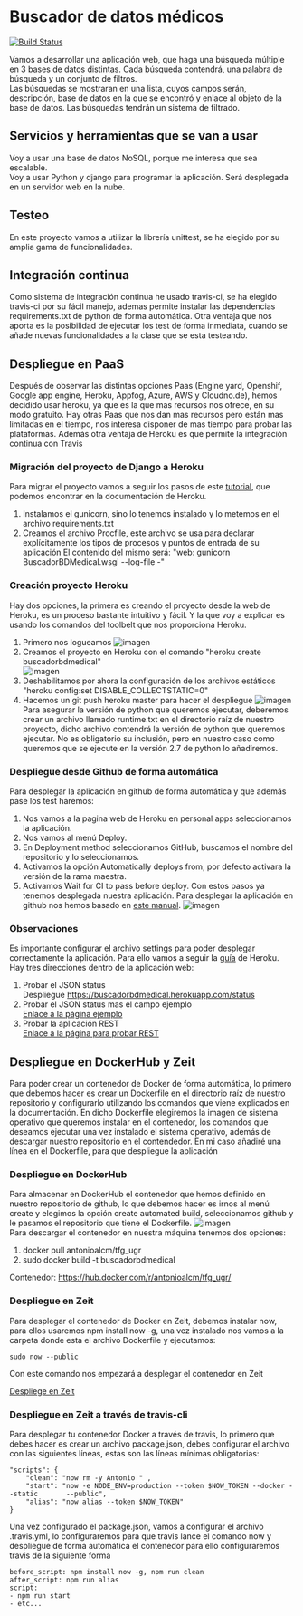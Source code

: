 # Buscador de datos médicos  
[![Build Status](https://travis-ci.org/AntonioAlcM/tfg_ugr.svg?branch=master)](https://travis-ci.org/AntonioAlcM/tfg_ugr)  

Vamos a desarrollar una aplicación web, que haga una búsqueda múltiple en 3 bases de datos distintas.
Cada búsqueda contendrá, una palabra de búsqueda y un conjunto de filtros.    
Las búsquedas se mostraran en una lista, cuyos campos serán, descripción, base de datos en la que se encontró y enlace al objeto de la base de datos. Las búsquedas tendrán un sistema de filtrado.  

## Servicios y herramientas que se van a usar

Voy a usar una base de datos NoSQL, porque me interesa que sea escalable.  
Voy a usar Python y django para programar la aplicación.
Será desplegada en un servidor web en la nube.

## Testeo

En este proyecto vamos a utilizar la librería unittest, se ha elegido por su amplia gama de funcionalidades.

## Integración continua

Como sistema de integración continua he usado travis-ci, se ha elegido travis-ci por su fácil manejo, ademas permite instalar las dependencias requirements.txt de python de forma automática. Otra ventaja que nos aporta es la posibilidad de ejecutar los test de forma inmediata, cuando se añade nuevas funcionalidades a la clase que se esta testeando.

## Despliegue en PaaS  
Después de observar las distintas opciones Paas (Engine yard, Openshif, Google app engine, Heroku, Appfog, Azure, AWS y Cloudno.de), hemos decidido usar heroku, ya que es la que mas recursos nos ofrece, en su modo gratuito. Hay otras Paas que nos dan mas recursos pero están mas limitadas en el tiempo, nos interesa disponer de mas tiempo para probar las plataformas. Además otra ventaja de Heroku es que permite la integración continua con Travis

### Migración del proyecto de Django a Heroku
Para migrar el proyecto vamos a seguir los pasos de este [tutorial](https://devcenter.heroku.com/articles/django-app-configuration), que podemos encontrar en la documentación de Heroku.
1. Instalamos el gunicorn, sino lo tenemos instalado y lo metemos en el archivo requirements.txt
2. Creamos el archivo Procfile, este archivo se usa para declarar explícitamente los tipos de procesos y puntos de entrada de su aplicación
	El contenido del mismo será: "web: gunicorn BuscadorBDMedical.wsgi --log-file -"


### Creación proyecto Heroku
Hay dos opciones, la primera es creando el proyecto desde la web de Heroku, es un proceso bastante intuitivo y fácil. Y la que voy a explicar es usando los comandos del toolbelt que nos proporciona Heroku.
1. Primero nos logueamos
![imagen](https://github.com/AntonioAlcM/IV17-18-Autoevaluacion/blob/master/Tema3/Imagenes/ejercicio2.1.png?raw=true)
2. Creamos el proyecto en Heroku con el comando "heroku create buscadorbdmedical"  
![imagen](https://github.com/AntonioAlcM/IV17-18-Autoevaluacion/blob/master/Tema3/Imagenes/hito3.1.png?raw=true)
4. Deshabilitamos por ahora la configuración de los archivos estáticos "heroku config:set DISABLE_COLLECTSTATIC=0"  
5. Hacemos un git push heroku master para hacer el despliegue
![imagen](https://github.com/AntonioAlcM/IV17-18-Autoevaluacion/blob/master/Tema3/Imagenes/hito3.2.png?raw=true)
Para asegurar la versión de python que queremos ejecutar, deberemos crear un archivo llamado runtime.txt en el directorio raíz de nuestro proyecto, dicho archivo contendrá la versión de python que queremos ejecutar. No es obligatorio su inclusión, pero en nuestro caso como queremos que se ejecute en la versión 2.7 de python lo añadiremos.

### Despliegue desde Github de forma automática
Para desplegar la aplicación en github de forma automática y que además pase los test haremos:
1. Nos vamos a la pagina web de Heroku en personal apps seleccionamos la aplicación.
2. Nos vamos al menú Deploy.
3. En Deployment method seleccionamos GitHub, buscamos el nombre del repositorio y lo seleccionamos.
4. Activamos la opción Automatically deploys from, por defecto activara la versión de la rama maestra.
5. Activamos Wait for CI to pass before deploy.
Con estos pasos ya tenemos desplegada nuestra aplicación. Para desplegar la aplicación en github nos hemos basado en [este manual](https://devcenter.heroku.com/articles/github-integration).
![imagen](https://github.com/AntonioAlcM/IV17-18-Autoevaluacion/blob/master/Tema3/Imagenes/hito3.3.png?raw=true)

### Observaciones
Es importante configurar el archivo settings para poder desplegar correctamente la aplicación. Para ello vamos a seguir la [guía](https://devcenter.heroku.com/articles/django-app-configuration) de Heroku.
Hay tres direcciones dentro de la aplicación web:
1. Probar el JSON status  
Despliegue https://buscadorbdmedical.herokuapp.com/status
2. Probar el JSON status mas el campo ejemplo  
[Enlace a la página ejemplo](https://buscadorbdmedical.herokuapp.com/buscador/ejemplo/)
3. Probar la aplicación REST  
[Enlace a la página para probar REST](https://buscadorbdmedical.herokuapp.com/buscador/rest/)

## Despliegue en DockerHub y Zeit  
Para poder crear un contenedor de Docker de forma automática, lo primero que debemos hacer es crear un Dockerfile en el directorio raíz de nuestro repositorio y configurarlo utilizando los comandos  que viene explicados en la documentación. En dicho Dockerfile elegiremos la imagen de sistema operativo que queremos instalar en el contenedor, los comandos que deseamos ejecutar una vez instalado el sistema operativo, además de descargar nuestro repositorio en el contendedor. En mi caso añadiré una línea en el Dockerfile, para que despliegue la aplicación

### Despliegue en DockerHub
Para almacenar en DockerHub el contenedor que hemos definido en nuestro repositorio de github, lo que debemos hacer es irnos al menú create y elegimos la opción create automated build, seleccionamos github y le pasamos el repositorio que tiene el Dockerfile.
![imagen](https://github.com/AntonioAlcM/IV17-18-Autoevaluacion/blob/master/Tema4/Imagenes/docker0.0.png?raw=true)  
Para descargar el contenedor en nuestra máquina tenemos dos opciones:
1. docker pull antonioalcm/tfg_ugr
2. sudo docker build -t buscadorbdmedical

Contenedor: https://hub.docker.com/r/antonioalcm/tfg_ugr/

### Despliegue en Zeit
Para desplegar el contenedor de Docker en Zeit, debemos instalar now, para ellos usaremos npm install now -g, una vez instalado nos vamos a la carpeta donde esta el archivo Dockerfile y ejecutamos:

	sudo now --public

Con este comando nos empezará a desplegar el contenedor en Zeit

[Despliege en Zeit](https://antonio-fxtswcikye.now.sh/status/)
### Despliegue en Zeit a través de travis-cli
Para desplegar tu contenedor Docker a través de travis, lo primero que debes hacer es crear un archivo package.json, debes configurar el archivo con las siguientes líneas, estas son las líneas mínimas obligatorias:

	"scripts": {
		"clean": "now rm -y Antonio " ,
		"start": "now -e NODE_ENV=production --token $NOW_TOKEN --docker --static 		--public",
		"alias": "now alias --token $NOW_TOKEN"
	}

Una vez configurado el package.json, vamos a configurar el archivo .travis.yml, lo configuraremos para que travis lance el comando now y despliegue de forma automática el contenedor para ello configuraremos travis de la siguiente forma

	before_script: npm install now -g, npm run clean
	after_script: npm run alias
	script:
	- npm run start
	- etc...
